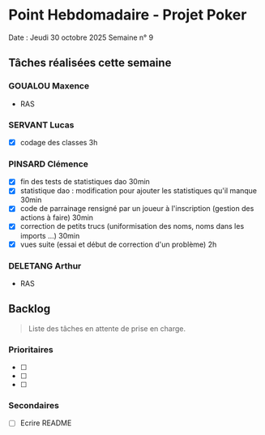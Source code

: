 # Point Hebdomadaire - Projet Poker

Date : Jeudi 30 octobre 2025
Semaine n° 9

## Tâches réalisées cette semaine


### GOUALOU Maxence
- RAS

### SERVANT Lucas
- [x] codage des classes 3h

### PINSARD Clémence
- [x] fin des tests de statistiques dao 30min
- [x] statistique dao : modification pour ajouter les statistiques qu'il manque 30min
- [x] code de parrainage rensigné par un joueur à l'inscription (gestion des actions à faire) 30min
- [x] correction de petits trucs (uniformisation des noms, noms dans les imports ...) 30min
- [x] vues suite (essai et début de correction d'un problème) 2h

### DELETANG Arthur
- RAS



## Backlog

> Liste des tâches en attente de prise en charge.

### Prioritaires

- [ ] 
- [ ] 
- [ ] 

### Secondaires

- [ ] Ecrire README